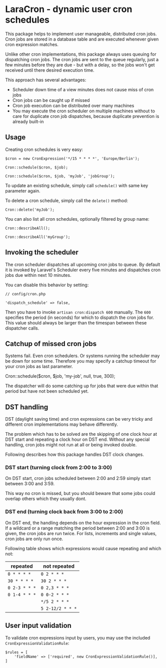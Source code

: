 # LaraCron - dynamic user cron schedules
This package helps to implement user manageable, distributed cron jobs.
Cron jobs are stored in a database table and are
executed whenever given cron expression matches.

Unlike other cron implementations, this package always uses queuing for dispatching cron
jobs. The cron jobs are sent to the queue regularly, just a few minutes before they are
due - but with a delay, so the jobs won't get received until there desired execution time.

This approach has several advantages:
* Scheduler down time of a view minutes does not cause miss of cron jobs
* Cron jobs can be caught up if missed
* Cron job execution can be distributed over many machines
* You may execute the cron scheduler on multiple machines without to care for duplicate
  cron job dispatches, because duplicate prevention is already built-in

## Usage

Creating cron schedules is very easy:

	$cron = new CronExpression('*/15 * * * *', 'Europe/Berlin');
	
	Cron::schedule($cron, $job);
	
	Cron::schedule($cron, $job, 'myJob', 'jobGroup');
	
To update an existing schedule, simply call `schedule()` with
same key parameter again.

To delete a cron schedule, simply call the `delete()` method:

	Cron::delete('myJob');
	
You can also list all cron schedules, optionally filtered
by group name:

	Cron::describeAll();
	
	Cron::describeAll('myGroup'); 	

## Invoking the scheduler

The cron scheduler dispatches all upcoming cron jobs to
queue. By default it is invoked by Laravel's Scheduler
every five minutes and dispatches cron jobs due within 
next 10 minutes.

You can disable this behavior by setting:

	// config/cron.php

	'dispatch_schedule' => false,

Then you have to invoke `artisan cron:dispatch 600` 
manually. The `600` specifies the period (in seconds)
for which to dispatch the cron jobs for. This value 
should always be larger than the timespan between these
dispatcher calls.

## Catchup of missed cron jobs

Systems fail. Even cron schedulers. Or systems running the
scheduler may be down for some time. Therefore you may
specify a catchup timeout for your cron jobs as last 
parameter.

Cron::schedule($cron, $job, 'my-job', null, true, 300);

The dispatcher will do some catching up for jobs that were
due within that period but have not been scheduled yet.

## DST handling

DST (daylight saving time) and cron expressions can be
very tricky and different cron implementations may 
behave differently.

The problem which has to be solved are the skipping of 
one clock hour at DST start and repeating a clock hour on
DST end. Without any special handling, cron jobs might
not run at all or being invoked double.

Following describes how this package handles DST clock
changes.

### DST start (turning clock from 2:00 to 3:00)
On DST start, cron jobs scheduled between 2:00 and 2:59
simply start between 3:00 and 3:59.

This way no cron is missed, but you should beware that
some jobs could overlap others which they usually dont.

### DST end (turning clock back from 3:00 to 2:00)
On DST end, the handling depends on the hour expression
in the cron field. If a wildcard or a range matching
the period between 2:00 and 3:00 is given, the cron
jobs are run twice. For lists, increments and single
values, cron jobs are only run once.

Following table shows which expressions would cause
repeating and which not:


| repeated			  | not repeated       |
|---------------------|--------------------|
| `0 * * * *`	      | `0 2 * * *`          |
| `30 * * * *`	      | `30 2 * * *`         |
| `0 2-3 * * *`		  | `0 2,3 * * *`        |
| `0 1-4 * * *`		  | `0 0-2 * * *`        |
|           		  | `*/5 2 * * *`        |
|           		  | `5 2-12/2 * * *`     |


## User input validation

To validate cron expressions input by users, you may use
the included `CronExpressionValidationRule`:

	$rules = [
		'fieldName' => ['required', new CronExpressionValidationRule()],
	]
	